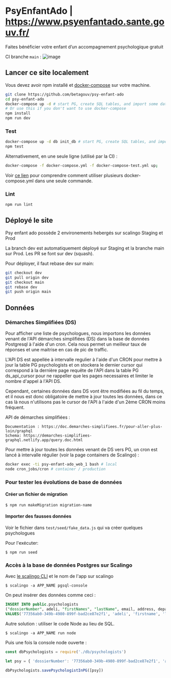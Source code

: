 # PsyEnfantAdo | https://www.psyenfantado.sante.gouv.fr/
Faites bénéficier votre enfant d’un accompagnement psychologique gratuit

CI branche `main` :  ![image](https://github.com/betagouv/psy-enfant-ado/workflows/Node.js%20CI/badge.svg)

## Lancer ce site localement
Vous devez avoir npm installé et [docker-compose](https://docs.docker.com/compose/install/) sur votre machine.

```bash
git clone https://github.com/betagouv/psy-enfant-ado
cd psy-enfant-ado
docker-compose up -d # start PG, create SQL tables, and import some data
# Or use this if you don't want to use docker-compose
npm install
npm run dev
```

### Test
```bash
docker-compose up -d db init_db # start PG, create SQL tables, and import some data
npm test
```

Alternativement, en une seule ligne (utilisé par la CI) :
```bash
docker-compose -f docker-compose.yml -f docker-compose-test.yml up;
```
Voir [ce lien](https://docs.docker.com/compose/extends/#understanding-multiple-compose-files) pour comprendre comment utiliser plusieurs docker-compose.yml dans une seule commande.

### Lint
```bash
npm run lint
```
## Déployé le site
Psy enfant ado possède 2 environements hebergés sur scalingo 
Staging et Prod

La branch dev est automatiquement déployé sur Staging et la branche main sur Prod.
Les PR se font sur dev (squash).

Pour déployer, il faut rebase dev sur main:
```bash
git checkout dev
git pull origin dev
git checkout main
git rebase dev
git push origin main
```

## Données
### Démarches Simplifiées (DS) 
Pour afficher une liste de psychologues, nous importons les données venant de l'API démarches simplifiées (DS) dans la base de données Postgresql à l'aide d'un cron. Cela nous permet un meilleur taux de réponses et une maitrise en cas de pic de traffic.

L'API DS est appellée à intervalle regulier à l'aide d'un CRON pour mettre à jour la table PG psychologists et on stockera le dernier cursor qui correspond à la dernière page requête de l'API dans la table PG ds_api_cursor pour ne rappeller que les pages necessaires et limiter le nombre d'appel à l'API DS.

Cependant, certaines données dans DS vont être modifiées au fil du temps, et il nous est donc obligatoire de mettre à jour toutes les données, dans ce cas là nous n'utilisons pas le cursor de l'API à l'aide d'un 2ème CRON moins fréquent.

API de démarches simplifiées :

    Documentation : https://doc.demarches-simplifiees.fr/pour-aller-plus-loin/graphql
    Schema: https://demarches-simplifiees-graphql.netlify.app/query.doc.html

Pour mettre à jour toutes les données venant de DS vers PG, un cron est lancé à intervalle régulier (voir la page containers de Scalingo) :

```bash
docker exec -ti psy-enfant-ado_web_1 bash # local
node cron_jobs/cron # container / production
```

### Pour tester les évolutions de base de données

#### Créer un fichier de migration

    $ npm run makeMigration migration-name

#### Importer des fausses données
Voir le fichier dans `test/seed/fake_data.js` qui va créer quelques psychologues

Pour l'exécuter:

    $ npm run seed

### Accès à la base de données Postgres sur Scalingo
Avec [le scalingo CLI](https://doc.scalingo.com/cli) et le nom de l'app sur scalingo

    $ scalingo -a APP_NAME pgsql-console

On peut insérer des données comme ceci :
```sql
INSERT INTO public.psychologists
("dossierNumber", adeli, "firstNames", "lastName", email, address, departement, region, phone, website, teleconsultation, description, languages, training, diploma, "createdAt", "updatedAt", archived, state, "personalEmail")
VALUES('77356ab0-349b-4980-899f-bad2ce87e2f1', 'adeli', 'firstname', 'lastname', 'publicemail@beta.gouv.fr', '', '', '', '', '', false, 'accfzfz', '', '[]', '',CURRENT_TIMESTAMP, CURRENT_TIMESTAMP, false, 'accepte', 'private.email@beta.gouv.fr');
```

Autre solution : utiliser le code Node au lieu de SQL.

    $ scalingo -a APP_NAME run node

Puis une fois la console node ouverte :
```js
const dbPsychologists = require('./db/psychologists')

let psy = { 'dossierNumber': '77356ab0-349b-4980-899f-bad2ce87e2f1', 'adeli': 123, firstNames: 'Stevie', 'lastName': 'Wonder', 'email': 'meetwithstevie@wonder.com', archived: true, state: 'accepte', personalEmail: 'stevie@wonder.com'}

dbPsychologists.savePsychologistInPG([psy])
```
